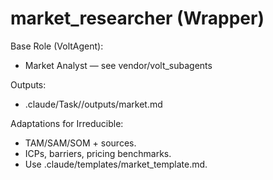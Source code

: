 # market_researcher (Wrapper)

Base Role (VoltAgent):
- Market Analyst — see vendor/volt_subagents

Outputs:
- .claude/Task/<idea>/outputs/market.md

Adaptations for Irreducible:
- TAM/SAM/SOM + sources.
- ICPs, barriers, pricing benchmarks.
- Use .claude/templates/market_template.md.
